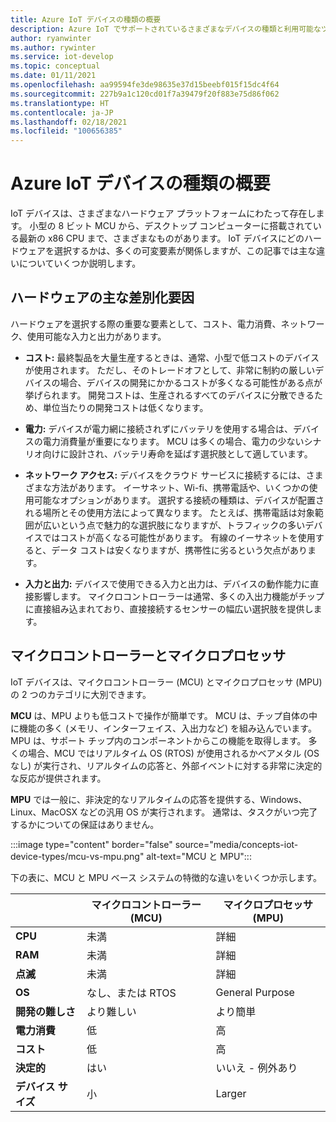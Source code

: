 ```yaml
---
title: Azure IoT デバイスの種類の概要
description: Azure IoT でサポートされているさまざまなデバイスの種類と利用可能なツールについて説明します。
author: ryanwinter
ms.author: rywinter
ms.service: iot-develop
ms.topic: conceptual
ms.date: 01/11/2021
ms.openlocfilehash: aa99594fe3de98635e37d15beebf015f15dc4f64
ms.sourcegitcommit: 227b9a1c120cd01f7a39479f20f883e75d86f062
ms.translationtype: HT
ms.contentlocale: ja-JP
ms.lasthandoff: 02/18/2021
ms.locfileid: "100656385"
---
```

# <a name="overview-of-azure-iot-device-types"></a>Azure IoT デバイスの種類の概要
IoT デバイスは、さまざまなハードウェア プラットフォームにわたって存在します。 小型の 8 ビット MCU から、デスクトップ コンピューターに搭載されている最新の x86 CPU まで、さまざまなものがあります。 IoT デバイスにどのハードウェアを選択するかは、多くの可変要素が関係しますが、この記事では主な違いについていくつか説明します。

## <a name="key-hardware-differentiators"></a>ハードウェアの主な差別化要因
ハードウェアを選択する際の重要な要素として、コスト、電力消費、ネットワーク、使用可能な入力と出力があります。

* **コスト:** 最終製品を大量生産するときは、通常、小型で低コストのデバイスが使用されます。 ただし、そのトレードオフとして、非常に制約の厳しいデバイスの場合、デバイスの開発にかかるコストが多くなる可能性がある点が挙げられます。 開発コストは、生産されるすべてのデバイスに分散できるため、単位当たりの開発コストは低くなります。

* **電力:** デバイスが電力網に接続されずにバッテリを使用する場合は、デバイスの電力消費量が重要になります。 MCU は多くの場合、電力の少ないシナリオ向けに設計され、バッテリ寿命を延ばす選択肢として適しています。

* **ネットワーク アクセス:** デバイスをクラウド サービスに接続するには、さまざまな方法があります。 イーサネット、Wi-fi、携帯電話や、いくつかの使用可能なオプションがあります。 選択する接続の種類は、デバイスが配置される場所とその使用方法によって異なります。 たとえば、携帯電話は対象範囲が広いという点で魅力的な選択肢になりますが、トラフィックの多いデバイスではコストが高くなる可能性があります。 有線のイーサネットを使用すると、データ コストは安くなりますが、携帯性に劣るという欠点があります。

* **入力と出力:** デバイスで使用できる入力と出力は、デバイスの動作能力に直接影響します。 マイクロコントローラーは通常、多くの入出力機能がチップに直接組み込まれており、直接接続するセンサーの幅広い選択肢を提供します。

## <a name="microcontrollers-vs-microprocessors"></a>マイクロコントローラーとマイクロプロセッサ
IoT デバイスは、マイクロコントローラー (MCU) とマイクロプロセッサ (MPU) の 2 つのカテゴリに大別できます。

**MCU** は、MPU よりも低コストで操作が簡単です。 MCU は、チップ自体の中に機能の多く (メモリ、インターフェイス、入出力など) を組み込んでいます。 MPU は、サポート チップ内のコンポーネントからこの機能を取得します。 多くの場合、MCU ではリアルタイム OS (RTOS) が使用されるかベアメタル (OS なし) が実行され、リアルタイムの応答と、外部イベントに対する非常に決定的な反応が提供されます。

**MPU** では一般に、非決定的なリアルタイムの応答を提供する、Windows、Linux、MacOSX などの汎用 OS が実行されます。 通常は、タスクがいつ完了するかについての保証はありません。 

:::image type="content" border="false" source="media/concepts-iot-device-types/mcu-vs-mpu.png" alt-text="MCU と MPU":::

下の表に、MCU と MPU ベース システムの特徴的な違いをいくつか示します。

||マイクロコントローラー (MCU)|マイクロプロセッサ (MPU)|
|-|-|-|
|**CPU**| 未満 | 詳細 |
|**RAM**| 未満 | 詳細 |
|**点滅**| 未満 | 詳細 |
|**OS**| なし、または RTOS | General Purpose |
|**開発の難しさ**| より難しい |  より簡単 |
|**電力消費**| 低 | 高 |
|**コスト**| 低 | 高 |
|**決定的**| はい | いいえ - 例外あり|
|**デバイス サイズ**| 小 | Larger |
